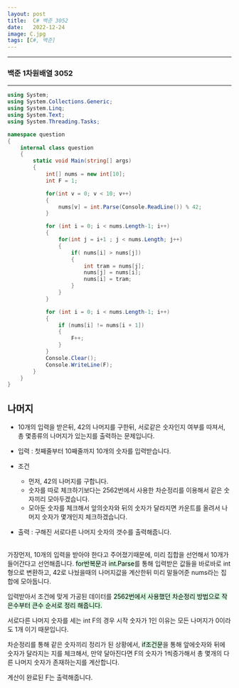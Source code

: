```yaml
---
layout: post
title:  C# 백준 3052
date:   2022-12-24
image: C.jpg
tags: [C#, 백준]
---
```


---
### 백준 1차원배열 3052
---
```c#
using System;
using System.Collections.Generic;
using System.Linq;
using System.Text;
using System.Threading.Tasks;

namespace question
{
    internal class question
    {
        static void Main(string[] args)
        {
            int[] nums = new int[10]; 
            int F = 1;

            for(int v = 0; v < 10; v++)
            {
                nums[v] = int.Parse(Console.ReadLine()) % 42;
            }

            for (int i = 0; i < nums.Length-1; i++)
            {
                for(int j = i+1 ; j < nums.Length; j++)
                {
                    if( nums[i] > nums[j])
                    {
                        int tram = nums[j];
                        nums[j] = nums[i];
                        nums[i] = tram;
                    }
                }
            }

            for (int i = 0; i < nums.Length-1; i++)
            {
                if (nums[i] != nums[i + 1])
                {
                    F++;
                }
            }
            Console.Clear();
            Console.WriteLine(F);
        }
    }
}
```
## 나머지
  - 10개의 입력을 받은뒤, 42의 나머지를 구한뒤, 서로같은 숫자인지 여부를 따져서, 총 몇종류의 나머지가 있는지를 출력하는 문제입니다.

  - 입력 : 첫째줄부터 10째줄까지 10개의 숫자를 입력받습니다.
  - 조건 
      - 먼저, 42의 나머지를 구합니다.
      - 숫자를 따로 체크하기보다는 2562번에서 사용한 차순정리를 이용해서 같은 숫자끼리 모아두겠습니다.
      - 모아둔 숫자를 체크해서 앞의숫자와 뒤의 숫자가 달라지면 카운트를 올려서 나머지 숫자가 몇개인지 체크하겠습니다.<BR>
  - 출력 : 구해진 서로다른 나머지 숫자의 갯수를 출력해줍니다.<br><br>


  가장먼저, 10개의 입력을 받아야 한다고 주어졌기때문에, 미리 집합을 선언해서 10개가 들어간다고 선언해줍니다.  <mark style='background-color: #dcffe4'>for반복문</mark>과  <mark style='background-color: #dcffe4'>int.Parse</mark>를 통해 입력받은 값들을 바로바로 int형으로 변환하고, 42로 나눴을때의 나머지값을 계산한뒤 미리 말들어준 nums라는 집합에 모아둡니다.<BR>

  입력받아서 조건에 맞게 가공된 데이터를  <mark style='background-color: #dcffe4'>2562번에서 사용했던 차순정리 방법으로 작은수부터 큰수 순서로 정리 해줍니다.</mark><BR>

  서로다른 나머지 숫자를 세는 int F의 경우 시작 숫자가 1인 이유는 모든 나머지가 0이라도 1개 이기 때문입니다.<BR>

  차순정리를 통해 같은 숫자끼리 정리가 된 상황에서,  <mark style='background-color: #dcffe4'>if조건문</mark>을 통해 앞에숫자와 뒤에 숫자가 달라지는 지를 체크해서, 만약 달아진다면 F의 숫자가 1씩증가해서 총 몇개의 다른 나머지 숫자가 존재하는지를 계산합니다.<BR>

  계산이 완료된 F는 출력해줍니다.
